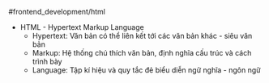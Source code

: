 #frontend_development/html 
- HTML - Hypertext Markup Language
	- Hypertext: Văn bản có thể liên kết tới các văn bản khác - siêu văn bản
	- Markup: Hệ thống chú thích văn bản, định nghĩa cấu trúc và cách trình bày
	- Language: Tập kí hiệu và quy tắc đẻ biểu diễn ngữ nghĩa - ngôn ngữ
